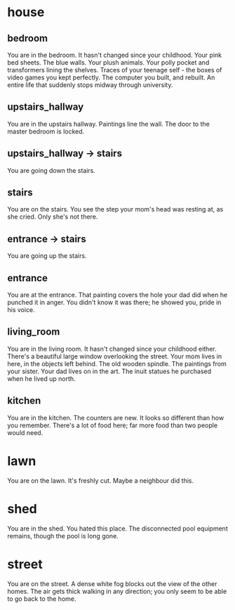 # house

## bedroom

You are in the bedroom. It hasn't changed since your childhood. Your pink
bed sheets. The blue walls. Your plush animals. Your polly pocket and 
transformers lining the shelves. Traces of your teenage self - the boxes
of video games you kept perfectly. The computer you built, and rebuilt.
An entire life that suddenly stops midway through university.

## upstairs_hallway

You are in the upstairs hallway. Paintings line the wall. The door
to the master bedroom is locked.

## upstairs_hallway -> stairs

You are going down the stairs.

## stairs

You are on the stairs. You see the step your mom's head was resting at,
as she cried. Only she's not there. 

## entrance -> stairs

You are going up the stairs.

## entrance

You are at the entrance. That painting covers the hole your dad did when
he punched it in anger. You didn't know it was there; he showed you, pride
in his voice.

## living_room

You are in the living room. It hasn't changed since your childhood either.
There's a beautiful large window overlooking the street. Your mom lives in
here, in the objects left behind. The old wooden spindle. The paintings from
your sister. Your dad lives on in the art. The inuit statues he purchased when
he lived up north.

## kitchen

You are in the kitchen. The counters are new. It looks so different than 
how you remember. There's a lot of food here; far more food than two people
would need.

# lawn

You are on the lawn. It's freshly cut. Maybe a neighbour did this.

# shed

You are in the shed. You hated this place. The disconnected pool equipment 
remains, though the pool is long gone. 

# street

You are on the street. A dense white fog blocks out the view of the other
homes. The air gets thick walking in any direction; you only seem to be
able to go back to the home.

